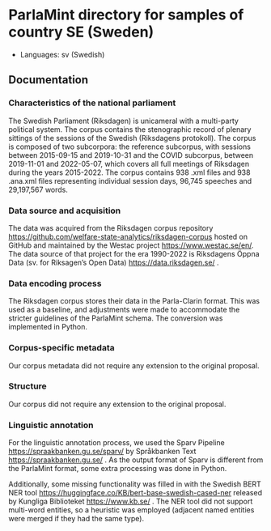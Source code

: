 # ParlaMint directory for samples of country SE (Sweden)

- Languages: sv (Swedish)

## Documentation

### Characteristics of the national parliament

The Swedish Parliament (Riksdagen) is unicameral with a multi-party political system. The corpus contains the stenographic record of plenary sittings of the sessions of the Swedish (Riksdagens protokoll). The corpus is composed of two subcorpora: the reference subcorpus, with sessions between 2015-09-15 and 2019-10-31 and the COVID subcorpus, between 2019-11-01 and 2022-05-07, which covers all full meetings of Riksdagen during the years 2015-2022. The corpus contains 938 .xml files and 938 .ana.xml files representing individual session days, 96,745 speeches and 29,197,567 words.

### Data source and acquisition

The data was acquired from the Riksdagen corpus repository https://github.com/welfare-state-analytics/riksdagen-corpus hosted on GitHub and maintained by the Westac project https://www.westac.se/en/. The data source of that project for the era 1990-2022 is Riksdagens Öppna Data (sv. for Riksagen’s Open Data) https://data.riksdagen.se/ .

### Data encoding process

The Riksdagen corpus stores their data in the Parla-Clarin format. This was used as a baseline, and adjustments were made to accommodate the stricter guidelines of the ParlaMint schema. The conversion was implemented in Python.

### Corpus-specific metadata

Our corpus metadata did not require any extension to the original proposal.

### Structure

Our corpus did not require any extension to the original proposal.

### Linguistic annotation

For the linguistic annotation process, we used the Sparv Pipeline https://spraakbanken.gu.se/sparv/ by Språkbanken Text https://spraakbanken.gu.se/ . As the output format of Sparv is different from the ParlaMint format, some extra processing was done in Python.

Additionally, some missing functionality was filled in with the Swedish BERT NER tool https://huggingface.co/KB/bert-base-swedish-cased-ner released by Kungliga Biblioteket https://www.kb.se/ . The NER tool did not support multi-word entities, so a heuristic was employed (adjacent named entities were merged if they had the same type).
